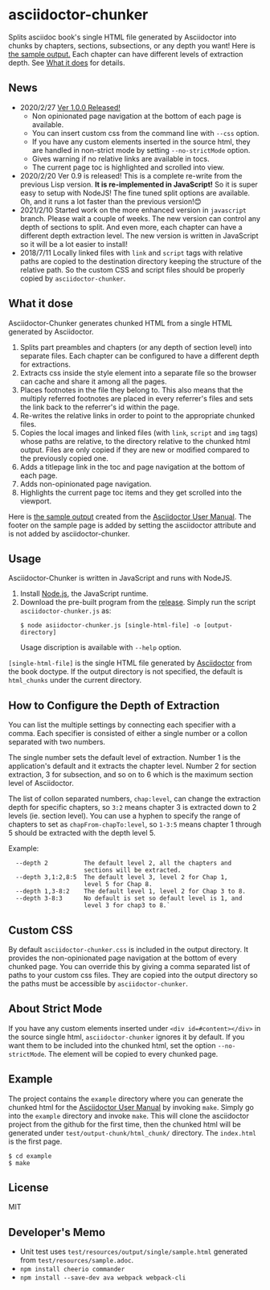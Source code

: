 # asciidoctor-chunker

Splits asciidoc book's single HTML file generated by Asciidoctor into chunks by chapters, sections, subsections, or any depth you want!  Here is [the sample output.](http://www.seinan-gu.ac.jp/~shito/asciidoctor/html_chunks/index.html)  Each chapter can have different levels of extraction depth.  See [What it does](#what-it-does) for details.

## News

- 2020/2/27 [Ver 1.0.0 Released!](https://github.com/wshito/asciidoctor-chunker/releases)
  - Non opinionated page navigation at the bottom of each page is available.
  - You can insert custom css from the command line with `--css` option.
  - If you have any custom elements inserted in the source html, they are handled in non-strict mode by setting `--no-strictMode` option.
  - Gives warning if no relative links are available in tocs.
  - The current page toc is highlighted and scrolled into view.
- 2020/2/20  Ver 0.9 is released!  This is a complete re-write from the previous Lisp version.  **It is re-implemented in JavaScript!**  So it is super easy to setup with NodeJS!  The fine tuned split options are available.  Oh, and it runs a lot faster than the previous version!😊
- 2021/2/10  Started work on the more enhanced version in `javascript` branch.  Please wait a couple of weeks.  The new version can control any depth of sections to split.  And even more, each chapter can have a different depth extraction level.   The new version is written in JavaScript so it will be a lot easier to install!
- 2018/7/11  Locally linked files with `link` and `script` tags with relative paths are copied to the destination directory keeping the structure of the relative path.  So the custom CSS and script files should be properly copied by `asciidoctor-chunker`.

## What it dose

Asciidoctor-Chunker generates chunked HTML from a single HTML generated by Asciidoctor.

1. Splits part preambles and chapters (or any depth of section level) into separate files. Each chapter can be configured to have a different depth for extractions.
1. Extracts css inside the style element into a separate file so the browser can cache and share it among all the pages.
1. Places footnotes in the file they belong to.  This also means that the multiply referred footnotes are placed in every referrer's files and sets the link back to the referrer's id within the page.
1. Re-writes the relative links in order to point to the appropriate chunked files.
1. Copies the local images and linked files (with `link`, `script` and `img` tags) whose paths are relative, to the directory relative to the chunked html output.  Files are only copied if they are new or modified compared to the previously copied one.
1. Adds a titlepage link in the toc and page navigation at the bottom of each page.
1. Adds non-opinionated page navigation.
1. Highlights the current page toc items and they get scrolled into the viewport.

Here is [the sample output](http://www.seinan-gu.ac.jp/~shito/asciidoctor/html_chunks/index.html) created from the [Asciidoctor User Manual](https://asciidoctor.org/docs/user-manual/).  The footer on the sample page is added by setting the asciidoctor attribute and is not added by asciidoctor-chunker.


## Usage

Asciidoctor-Chunker is written in JavaScript and runs with NodeJS.

1. Install [Node.js](https://nodejs.org/), the JavaScript runtime. 
1. Download the pre-built program from the [release](https://github.com/wshito/asciidoctor-chunker/releases).  Simply run the script `asciidoctor-chunker.js` as:
    ```
    $ node asiidoctor-chunker.js [single-html-file] -o [output-directory]
    ```
   Usage discription is available with `--help` option.

`[single-html-file]` is the single HTML file generated by [Asciidoctor](https://asciidoctor.org) from the book doctype.  If the output directory is not specified, the default is `html_chunks` under the current directory.

## How to Configure the Depth of Extraction

You can list the multiple settings by connecting each specifier with a comma.  Each specifier is consisted of either a single number or a collon separated with two numbers.

The single number sets the default level of extraction.  Number 1 is the application's default and it extracts the chapter level.  Number 2 for section extraction, 3 for subsection, and so on to 6 which is the maximum section level of Asciidoctor.

The list of collon separated numbers, `chap:level`, can change the extraction depth for specific chapters, so `3:2` means chapter 3 is extracted down to 2 levels (ie. section level).  You can use a hyphen to specify the range of chapters to set as `chapFrom-chapTo:level`, so `1-3:5` means chapter 1 through 5 should be extracted with the depth level 5.

Example:
```
  --depth 2          The default level 2, all the chapters and
                     sections will be extracted.
  --depth 3,1:2,8:5  The default level 3, level 2 for Chap 1,
                     level 5 for Chap 8.
  --depth 1,3-8:2    The default level 1, level 2 for Chap 3 to 8.
  --depth 3-8:3      No default is set so default level is 1, and
                     level 3 for chap3 to 8.`
```

## Custom CSS

By default `asciidoctor-chunker.css` is included in the output directory.  It provides the non-opinionated page navigation at the bottom of every chunked page.  You can override this by giving a comma separated list of paths to your custom css files.  They are copied into the output directory so the paths must be accessible by `asciidoctor-chunker`.

## About Strict Mode

If you have any custom elements inserted under `<div id=#content></div>` in the source single html, `asciidoctor-chunker` ignores it by default.  If you want them to be included into the chunked html, set the option `--no-strictMode`.
The element will be copied to every chunked page.

## Example

The project contains the `example` directory where you can generate the chunked html for the [Asciidoctor User Manual](https://asciidoctor.org/docs/user-manual/) by invoking `make`.  Simply go into the `example` directory and invoke `make`.  This will clone the asciidoctor project from the github for the first time, then the chunked html will be generated under `test/output-chunk/html_chunk/` directory.  The `index.html` is the first page.

```
$ cd example
$ make
```

## License

MIT

## Developer's Memo

- Unit test uses `test/resources/output/single/sample.html` generated from `test/resources/sample.adoc`.
- `npm install cheerio commander`
- `npm install --save-dev ava webpack webpack-cli`
